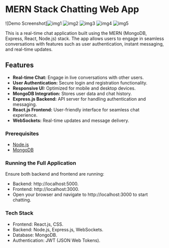 # MERN Stack Chatting Web App

![Demo Screenshot]![img1](https://github.com/user-attachments/assets/1c742ffb-ee2d-4e50-b335-d8dcbc2328ac)
![img2](https://github.com/user-attachments/assets/eed52b33-f7aa-46d0-9596-7b661aba6f5b)
![img3](https://github.com/user-attachments/assets/ed99084d-0a74-46b3-a362-8050c863bdf0)
![img4](https://github.com/user-attachments/assets/54a7d834-0ecb-4884-85d7-04f725d40cba)
![img5](https://github.com/user-attachments/assets/27d2a628-455a-4584-aeee-cbca35ce44eb)

This is a real-time chat application built using the MERN (MongoDB, Express, React, Node.js) stack. The app allows users to engage in seamless conversations with features such as user authentication, instant messaging, and real-time updates.

## Features

- **Real-time Chat:** Engage in live conversations with other users.
- **User Authentication:** Secure login and registration functionality.
- **Responsive UI:** Optimized for mobile and desktop devices.
- **MongoDB Integration:** Stores user data and chat history.
- **Express.js Backend:** API server for handling authentication and messaging.
- **React.js Frontend:** User-friendly interface for seamless chat experience.
- **WebSockets:** Real-time updates and message delivery.

### Prerequisites

- [Node.js](https://nodejs.org/)
- [MongoDB](https://www.mongodb.com/)
### Running the Full Application
Ensure both backend and frontend are running:

- Backend: http://localhost:5000.
- Frontend: http://localhost:3000.
- Open your browser and navigate to http://localhost:3000 to start chatting.

### Tech Stack

- Frontend: React.js, CSS.
- Backend: Node.js, Express.js, WebSockets.
- Database: MongoDB.
- Authentication: JWT (JSON Web Tokens).

